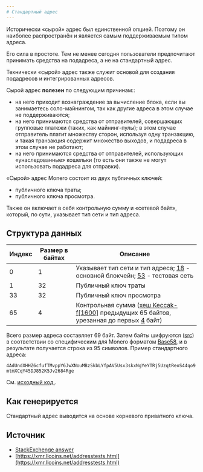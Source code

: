 ```yaml
---
# Стандартный адрес
---
```


Исторически «сырой» адрес был единственной опцией. Поэтому он наиболее распространён и является самым поддерживаемым типом адреса.

Его сила в простоте. Тем не менее сегодня пользователи предпочитают принимать средства на подадреса, а не на стандартный адрес.

Технически «сырой» адрес также служит основой для создания подадресов и интегрированных адресов.

Сырой адрес **полезен** по следующим причинам::

* на него приходит вознаграждение за вычисление блока, если вы занимаетесь соло-майнингом, так как другие адреса в этом случае не поддерживаются;
* на него принимаются средства от отправителей, совершающих групповые платежи (таких, как майнинг-пулы); в этом случае отправитель платит множеству сторон, используя одну транзакцию, и такая транзакция содержит множество выходов, и подадреса в этом случае не работают;
* на него принимаются средства от отправителей, использующих «унаследованные» кошельки (то есть они также не могут использовать подадреса для отправки).

«Сырой» адрес Monero состоит из двух публичных ключей:

* публичного ключа траты;
* публичного ключа просмотра.

Также он включает в себя контрольную сумму и «сетевой байт», который, по сути, указывает тип сети и тип адреса.

## Структура данных

Индекс      | Размер в байтах  | Описание
------------|------------------|-------------------------------------------------------------
0           | 1                | Указывает тип сети и тип адреса; [18](https://github.com/monero-project/monero/blob/793bc973746a10883adb2f89827e223f562b9651/src/cryptonote_config.h#L149) - основной блокчейн; [53](https://github.com/monero-project/monero/blob/793bc973746a10883adb2f89827e223f562b9651/src/cryptonote_config.h#L161) - тестовая сеть
1           | 32               | Публичный ключ траты
33          | 32               | Публичный ключ просмотра
65          | 4                | Контрольная сумма ([хеш Keccak-f[1600]](https://github.com/monero-project/monero/blob/8f1f43163a221153403a46902d026e3b72f1b3e3/src/common/base58.cpp#L261) предыдущих 65 байтов, урезанная до первых [4](https://github.com/monero-project/monero/blob/8f1f43163a221153403a46902d026e3b72f1b3e3/src/common/base58.cpp#L53) байт)

Всего размер адреса составляет 69 байт. Затем байты шифруются ([src](https://github.com/monero-project/monero/blob/8f1f43163a221153403a46902d026e3b72f1b3e3/src/common/base58.cpp#L240)) в соответствии со специфическим для Monero форматом [Base58](/cryptography/base58), и в результате получается строка из 95 символов. Пример стандартного адреса:

`4AdUndXHHZ6cfufTMvppY6JwXNouMBzSkbLYfpAV5Usx3skxNgYeYTRj5UzqtReoS44qo9mtmXCqY45DJ852K5Jv2684Rge`

См. [исходный код.](https://github.com/monero-project/monero/blob/f7b9f44c1b0d53170fd7f53d37fc67648f3247a2/src/cryptonote_basic/cryptonote_basic_impl.cpp#L159).

## Как генерируется​

Стандартный адрес выводится на основе корневого приватного ключа.

## Источник

* [StackExchenge answer](https://monero.stackexchange.com/questions/980/what-are-the-public-viewkeys-and-spendkeys)
* [https://xmr.llcoins.net/addresstests.html](https://xmr.llcoins.net/addresstests.html)
